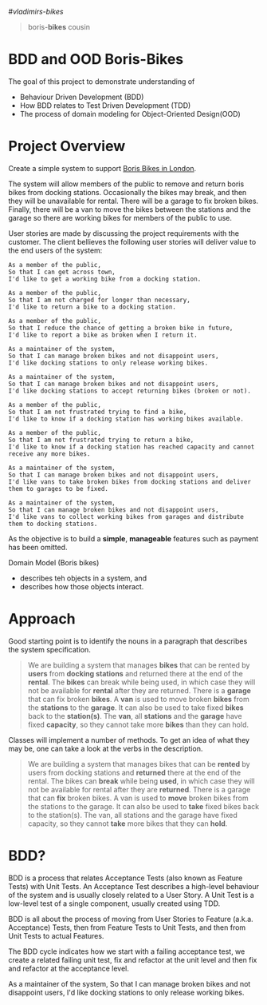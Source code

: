 #_vladimirs-bikes_

> boris-**bikes** cousin


# BDD and OOD Boris-Bikes

The goal of this project to demonstrate understanding of

- Behaviour Driven Development (BDD)
- How BDD relates to Test Driven Development (TDD)
- The process of domain modeling for Object-Oriented Design(OOD)

# Project Overview
Create a simple system to support [Boris Bikes in London](https://en.wikipedia.org/wiki/Barclays_Cycle_Hire).

The system will allow members of the public to remove and return boris bikes from docking stations. Occasionally the bikes may break, and then they will be unavailable for rental. There will be a garage to fix broken bikes. Finally, there will be a van to move the bikes between the stations and the garage so there are working bikes for members of the public to use.

User stories are made by discussing the project requirements with the customer. The client bellieves the following user stories will deliver value to the end users of the system:

```
As a member of the public,
So that I can get across town,
I'd like to get a working bike from a docking station.

As a member of the public,
So that I am not charged for longer than necessary,
I'd like to return a bike to a docking station.

As a member of the public,
So that I reduce the chance of getting a broken bike in future,
I'd like to report a bike as broken when I return it.

As a maintainer of the system,
So that I can manage broken bikes and not disappoint users,
I'd like docking stations to only release working bikes.

As a maintainer of the system,
So that I can manage broken bikes and not disappoint users,
I'd like docking stations to accept returning bikes (broken or not).

As a member of the public,
So that I am not frustrated trying to find a bike,
I'd like to know if a docking station has working bikes available.

As a member of the public,
So that I am not frustrated trying to return a bike,
I'd like to know if a docking station has reached capacity and cannot receive any more bikes.

As a maintainer of the system,
So that I can manage broken bikes and not disappoint users,
I'd like vans to take broken bikes from docking stations and deliver them to garages to be fixed.

As a maintainer of the system,
So that I can manage broken bikes and not disappoint users,
I'd like vans to collect working bikes from garages and distribute them to docking stations.
```
As the objective is to build a **simple**, **manageable** features such as payment has been omitted.

Domain Model (Boris bikes)
- describes teh objects in a system, and
- describes how those objects interact.


# Approach

Good starting point is to identify the nouns in a paragraph that describes the system specification.


> We are building a system that manages **bikes** that can be rented by **users** from **docking stations** and returned there at the end of the **rental**. The **bikes** can break while being used, in which case they will not be available for **rental** after they are returned. There is a **garage** that can fix broken **bikes**. A **van** is used to move broken **bikes** from the **stations** to the **garage**. It can also be used to take fixed **bikes** back to the **station(s)**. The **van**, all **stations** and the **garage** have fixed **capacity**, so they cannot take more **bikes** than they can hold.


Classes will implement a number of methods. To get an idea of what they may be, one can take a look at the verbs in the description.

> We are building a system that manages bikes that can be **rented** by users from docking stations and **returned** there at the end of the rental. The bikes can **break** while being **used**, in which case they will not be available for rental after they are **returned**. There is a garage that can **fix** broken bikes. A van is used to **move** broken bikes from the stations to the garage. It can also be used to **take** fixed bikes back to the station(s). The van, all stations and the garage have fixed capacity, so they cannot **take** more bikes that they can **hold**.



# BDD?
BDD is a process that relates Acceptance Tests (also known as Feature Tests) with Unit Tests. An Acceptance Test describes a high-level behaviour of the system and is usually closely related to a User Story. A Unit Test is a low-level test of a single component, usually created using TDD.

BDD is all about the process of moving from User Stories to Feature (a.k.a. Acceptance) Tests, then from Feature Tests to Unit Tests, and then from Unit Tests to actual Features.

The BDD cycle indicates how we start with a failing acceptance test, we create a related failing unit test, fix and refactor at the unit level and then fix and refactor at the acceptance level.


As a maintainer of the system,
So that I can manage broken bikes and not disappoint users,
I'd like docking stations to only release working bikes.


